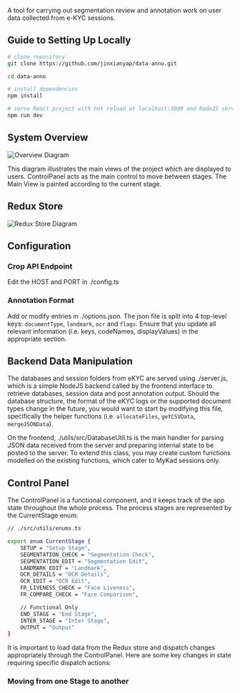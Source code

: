 A tool for carrying out segmentation review and annotation work on user data collected from e-KYC sessions.

## Guide to Setting Up Locally
```bash
# clone repository
git clone https://github.com/jinxianyap/data-anno.git

cd data-anno

# install dependencies
npm install

# serve React project with hot reload at localhost:3000 and NodeJS server at localhost:5000
npm run dev
```
## System Overview
![Overview Diagram](https://drive.google.com/uc?export=view&id=1wz88ml6FLm8UfYZxshD1IuMAJyqD4G1i)

This diagram illustrates the main views of the project which are displayed to users. ControlPanel acts as the main control to move between stages. The Main View is painted according to the current stage.

## Redux Store
![Redux Store Diagram](https://drive.google.com/uc?export=view&id=1Jct_dHj2NQ-9WXtoFTZCATdEGhzt_f6V)

## Configuration
### Crop API Endpoint
Edit the HOST and PORT in ./config.ts
### Annotation Format
Add or modify entries in ./options.json. The json file is split into 4 top-level keys: `documentType`, `landmark`, `ocr` and `flags`. Ensure that you update all relevant information (i.e. keys, codeNames, displayValues) in the appropriate section.

## Backend Data Manipulation
The databases and session folders from eKYC are served using ./server.js, which is a simple NodeJS backend called by the frontend interface to retrieve databases, session data and post annotation output. Should the database structure, the format of the eKYC logs or the supported document types change in the future, you would want to start by modifying this file, specifically the helper functions (i.e. `allocateFiles`, `getCSVData`, `mergeJSONData`). 

On the frontend, ./utils/src/DatabaseUtil.ts is the main handler for parsing JSON data received from the server and preparing internal state to be posted to the server. To extend this class, you may create custom functions modelled on the existing functions, which cater to MyKad sessions only.

## Control Panel
The ControlPanel is a functional component, and it keeps track of the app state throughout the whole process. The process stages are represented by the CurrentStage enum: 
```bash
// ./src/utils/enums.ts

export enum CurrentStage {
    SETUP = "Setup Stage",
    SEGMENTATION_CHECK = "Segmentation Check",
    SEGMENTATION_EDIT = "Segmentation Edit",
    LANDMARK_EDIT = "Landmark",
    OCR_DETAILS = "OCR Details",
    OCR_EDIT = "OCR Edit",
    FR_LIVENESS_CHECK = "Face Liveness",
    FR_COMPARE_CHECK = "Face Comparison",

    // Functional Only
    END_STAGE = "End Stage",
    INTER_STAGE = "Inter Stage",
    OUTPUT = "Output"
}
```
It is important to load data from the Redux store and dispatch changes appropriately through the ControlPanel. Here are some key changes in state requiring specific dispatch actions:

### Moving from one Stage to another
